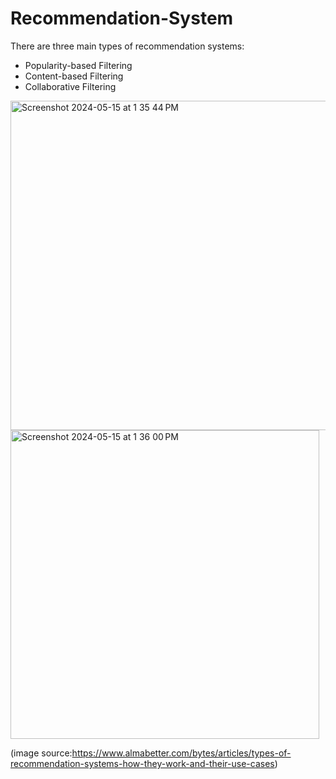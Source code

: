 # Recommendation-System
There are three main types of recommendation systems:
- Popularity-based Filtering
- Content-based Filtering
- Collaborative Filtering

<img width="527" alt="Screenshot 2024-05-15 at 1 35 44 PM" src="https://github.com/SQL19/Recommendation-System/assets/67887665/0f57309d-25ed-4e39-b6af-2b1b0fe59a63">

<img width="494" alt="Screenshot 2024-05-15 at 1 36 00 PM" src="https://github.com/SQL19/Recommendation-System/assets/67887665/562e33b1-39bd-4ae3-817d-d0d55af56010">

(image source:https://www.almabetter.com/bytes/articles/types-of-recommendation-systems-how-they-work-and-their-use-cases)
